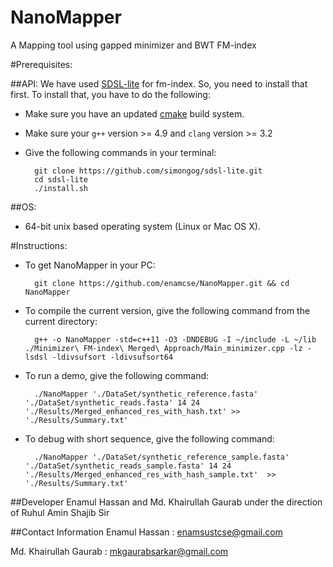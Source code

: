 # NanoMapper
A Mapping tool using gapped minimizer and BWT FM-index

#Prerequisites:

##API:
We have used [SDSL-lite](https://github.com/simongog/sdsl-lite) for fm-index. So, you need to install that first. To install that, you have to do the following:

- Make sure you have an updated [cmake](http://www.cmake.org/) build system.
- Make sure your `g++` version >= 4.9 and `clang` version >= 3.2
- Give the following commands in your terminal:
		
		git clone https://github.com/simongog/sdsl-lite.git
		cd sdsl-lite
		./install.sh

##OS:
- 64-bit unix based operating system (Linux or Mac OS X).

#Instructions:
- To get NanoMapper in your PC:

		git clone https://github.com/enamcse/NanoMapper.git && cd NanoMapper
		
- To compile the current version, give the following command from the current directory:
    
        g++ -o NanoMapper -std=c++11 -O3 -DNDEBUG -I ~/include -L ~/lib ./Minimizer\ FM-index\ Merged\ Approach/Main_minimizer.cpp -lz -lsdsl -ldivsufsort -ldivsufsort64

- To run a demo, give the following command:

	    ./NanoMapper './DataSet/synthetic_reference.fasta' './DataSet/synthetic_reads.fasta' 14 24 './Results/Merged_enhanced_res_with_hash.txt' >> './Results/Summary.txt'

- To debug with short sequence, give the following command:

	    ./NanoMapper './DataSet/synthetic_reference_sample.fasta' './DataSet/synthetic_reads_sample.fasta' 14 24 './Results/Merged_enhanced_res_with_hash_sample.txt'  >> './Results/Summary.txt'

##Developer
Enamul Hassan and Md. Khairullah Gaurab under the direction of Ruhul Amin Shajib Sir

##Contact Information
Enamul Hassan : enamsustcse@gmail.com

Md. Khairullah Gaurab : mkgaurabsarkar@gmail.com

